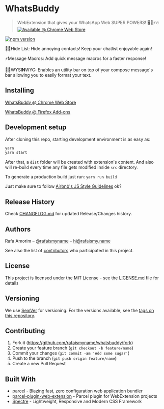 # WhatsBuddy
> WebExtension that gives your WhatsApp Web SUPER POWERS! 🖥💬⚡️🔥
> [![Available @ Chrome Web Store](https://developer.chrome.com/webstore/images/ChromeWebStore_BadgeWBorder_v2_206x58.png)](https://chrome.google.com/webstore/detail/whatsbuddy/ejliopghaapgmlgabgchokefmlfbaikh)

[![npm version](https://badge.fury.io/js/whatsbuddy.svg)](https://badge.fury.io/js/whatsbuddy)

🤘🏼Hide List: Hide annoying contacts! Keep your chatlist enjoyable again!

⚡️Message Macros: Add quick message macros for a faster response!

👸🏼WYSI**N**WYG: Enables an utility bar on top of your compose message's bar allowing you to easily format your text.

## Installing

[WhatsBuddy @ Chrome Web Store](https://chrome.google.com/webstore/detail/whatsbuddy/ejliopghaapgmlgabgchokefmlfbaikh)

[WhatsBuddy @ Firefox Add-ons](https://addons.mozilla.org/en-US/firefox/addon/whatsbuddy/)

## Development setup

After cloning this repo, starting development environment is as easy as:

```sh
yarn
yarn start
```

After that, a `dist` folder will be created with extension's content. And also will re-build every time any file gets modified inside `src` directory.

To generate a production build just run: `yarn run build`

Just make sure to follow [Airbnb's JS Style Guidelines](https://github.com/airbnb/javascript) ok?

## Release History

Check  [CHANGELOG.md](https://github.com/rafaismyname/whatsbuddy/blob/master/CHANGELOG.md) for updated Release/Changes history.

## Authors

Rafa Amorim – [@rafaismyname](https://github.com/rafaismyname) – hi@rafaismy.name

See also the list of [contributors](https://github.com/rafaismyname/whatsbuddy/contributors) who participated in this project.

## License

This project is licensed under the MIT License - see the  [LICENSE.md](https://github.com/rafaismyname/whatsbuddy/blob/master/LICENSE.md)  file for details

## Versioning

We use  [SemVer](http://semver.org/)  for versioning. For the versions available, see the  [tags on this repository](https://github.com/rafaismyname/whatsbuddy/tags).

## Contributing

1. Fork it (<https://github.com/rafaismyname/whatsbuddy/fork>)
2. Create your feature branch (`git checkout -b feature/name`)
3. Commit your changes (`git commit -am 'Add some sugar'`)
4. Push to the branch (`git push origin feature/name`)
5. Create a new Pull Request

## Built With

-   [parcel](https://github.com/parcel-bundler/parcel) - Blazing fast, zero configuration web application bundler
-   [parcel-plugin-web-extension](https://github.com/kevincharm/parcel-plugin-web-extension)  - Parcel plugin for WebExtension projects
-   [Spectre](https://github.com/picturepan2/spectre)  - Lightweight, Responsive and Modern CSS Framework

